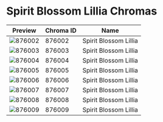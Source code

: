 # Spirit Blossom Lillia Chromas



| Preview | Chroma ID | Name |
|---------|-----------|------|
| ![876002](https://raw.communitydragon.org/latest/plugins/rcp-be-lol-game-data/global/default/v1/champion-chroma-images/876/876002.png) | 876002 | Spirit Blossom Lillia |
| ![876003](https://raw.communitydragon.org/latest/plugins/rcp-be-lol-game-data/global/default/v1/champion-chroma-images/876/876003.png) | 876003 | Spirit Blossom Lillia |
| ![876004](https://raw.communitydragon.org/latest/plugins/rcp-be-lol-game-data/global/default/v1/champion-chroma-images/876/876004.png) | 876004 | Spirit Blossom Lillia |
| ![876005](https://raw.communitydragon.org/latest/plugins/rcp-be-lol-game-data/global/default/v1/champion-chroma-images/876/876005.png) | 876005 | Spirit Blossom Lillia |
| ![876006](https://raw.communitydragon.org/latest/plugins/rcp-be-lol-game-data/global/default/v1/champion-chroma-images/876/876006.png) | 876006 | Spirit Blossom Lillia |
| ![876007](https://raw.communitydragon.org/latest/plugins/rcp-be-lol-game-data/global/default/v1/champion-chroma-images/876/876007.png) | 876007 | Spirit Blossom Lillia |
| ![876008](https://raw.communitydragon.org/latest/plugins/rcp-be-lol-game-data/global/default/v1/champion-chroma-images/876/876008.png) | 876008 | Spirit Blossom Lillia |
| ![876009](https://raw.communitydragon.org/latest/plugins/rcp-be-lol-game-data/global/default/v1/champion-chroma-images/876/876009.png) | 876009 | Spirit Blossom Lillia |